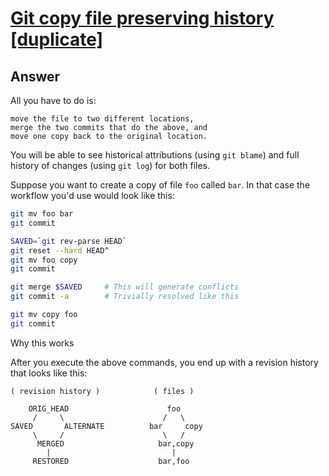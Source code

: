 # [Git copy file preserving history [duplicate]](https://stackoverflow.com/questions/16937359/git-copy-file-preserving-history)

## Answer

All you have to do is:

    move the file to two different locations,
    merge the two commits that do the above, and
    move one copy back to the original location.

You will be able to see historical attributions (using `git blame`) and full history of changes (using `git log`) for both files.

Suppose you want to create a copy of file `foo` called `bar`. In that case the workflow you'd use would look like this:

```bash
git mv foo bar
git commit

SAVED=`git rev-parse HEAD`
git reset --hard HEAD^
git mv foo copy
git commit

git merge $SAVED     # This will generate conflicts
git commit -a        # Trivially resolved like this

git mv copy foo
git commit
```

Why this works

After you execute the above commands, you end up with a revision history that looks like this:

```
( revision history )            ( files )

    ORIG_HEAD                      foo
     /     \                      /   \
SAVED       ALTERNATE          bar     copy
     \     /                      \   /
      MERGED                     bar,copy
        |                           |
     RESTORED                    bar,foo
```
